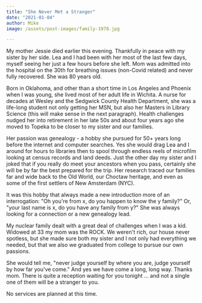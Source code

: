 ```yaml
---
title: "She Never Met a Stranger"
date: "2021-01-04"
author: Mike
image: /assets/post-images/family-1978.jpg

---
```

My mother Jessie died earlier this evening. Thankfully in peace with my sister by her side. Lea and I had been with her most of the last few days, myself seeing her just a few hours before she left. Mom was admitted into the hospital on the 30th for breathing issues (non-Covid related) and never fully recovered.  She was 80 years old.

<!-- more -->

Born in Oklahoma, and other than a short time in Los Angeles and Phoenix when I was young, she lived most of her adult life in Wichita. A nurse for decades at Wesley and the Sedgwick County Health Department, she was a life-long student not only getting her MSN, but also her Masters in Library Science (this will make sense in the next paragraph). Health challenges nudged her into retirement in her late 50s and about four years ago she moved to Topeka to be closer to my sister and our families. 

Her passion was genealogy - a hobby she pursued for 50+ years long before the internet and computer searches. Yes she would drag Lea and I around for hours to libraries then to spool through endless reels of microfilm looking at census records and land deeds. Just the other day my sister and I joked that if you really do meet your ancestors when you pass, certainly she will be by far the best prepared for the trip. Her research traced our families far and wide back to the Old World, our Choctaw heritage, and even as some of the first settlers of New Amsterdam (NYC).

It was this hobby that always made a new introduction more of an interrogation: "Oh you're from x, do you happen to know the y family?"  Or, "your last name is x, do you have any family from y?" She was always looking for a connection or a new genealogy lead.

My nuclear family dealt with a great deal of challenges when I was a kid. Widowed at 33 my mom was the ROCK. We weren't rich, our house never spotless, but she made sure both my sister and I not only had everything we needed, but that we also we graduated from college to pursue our own passions.

She would tell me, "never judge yourself by where you are, judge yourself by how far you've come." And yes we have come a long, long way. Thanks mom. There is quite a reception waiting for you tonight ... and not a single one of them will be a stranger to you.

No services are planned at this time.
